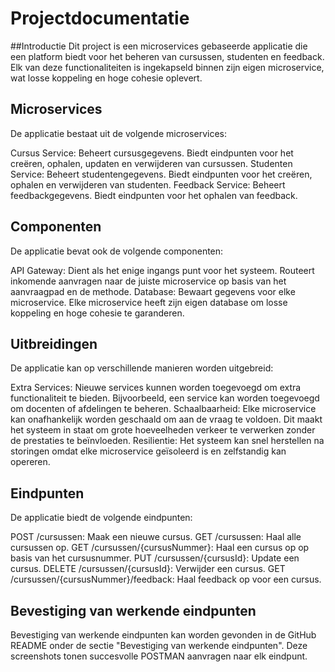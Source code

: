# Projectdocumentatie
##Introductie
Dit project is een microservices gebaseerde applicatie die een platform biedt voor het beheren van cursussen, studenten en feedback. Elk van deze functionaliteiten is ingekapseld binnen zijn eigen microservice, wat losse koppeling en hoge cohesie oplevert.

## Microservices
De applicatie bestaat uit de volgende microservices:

Cursus Service: Beheert cursusgegevens. Biedt eindpunten voor het creëren, ophalen, updaten en verwijderen van cursussen.
Studenten Service: Beheert studentengegevens. Biedt eindpunten voor het creëren, ophalen en verwijderen van studenten.
Feedback Service: Beheert feedbackgegevens. Biedt eindpunten voor het ophalen van feedback.

## Componenten
De applicatie bevat ook de volgende componenten:

API Gateway: Dient als het enige ingangs punt voor het systeem. Routeert inkomende aanvragen naar de juiste microservice op basis van het aanvraagpad en de methode.
Database: Bewaart gegevens voor elke microservice. Elke microservice heeft zijn eigen database om losse koppeling en hoge cohesie te garanderen.

## Uitbreidingen
De applicatie kan op verschillende manieren worden uitgebreid:

Extra Services: Nieuwe services kunnen worden toegevoegd om extra functionaliteit te bieden. Bijvoorbeeld, een service kan worden toegevoegd om docenten of afdelingen te beheren.
Schaalbaarheid: Elke microservice kan onafhankelijk worden geschaald om aan de vraag te voldoen. Dit maakt het systeem in staat om grote hoeveelheden verkeer te verwerken zonder de prestaties te beïnvloeden.
Resilientie: Het systeem kan snel herstellen na storingen omdat elke microservice geïsoleerd is en zelfstandig kan opereren.

## Eindpunten
De applicatie biedt de volgende eindpunten:

POST /cursussen: Maak een nieuwe cursus.
GET /cursussen: Haal alle cursussen op.
GET /cursussen/{cursusNummer}: Haal een cursus op op basis van het cursusnummer.
PUT /cursussen/{cursusId}: Update een cursus.
DELETE /cursussen/{cursusId}: Verwijder een cursus.
GET /cursussen/{cursusNummer}/feedback: Haal feedback op voor een cursus.

## Bevestiging van werkende eindpunten
Bevestiging van werkende eindpunten kan worden gevonden in de GitHub README onder de sectie "Bevestiging van werkende eindpunten". Deze screenshots tonen succesvolle POSTMAN aanvragen naar elk eindpunt.
